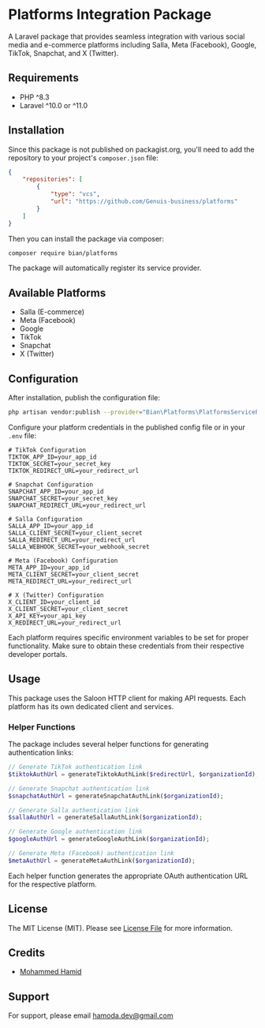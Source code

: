 # Platforms Integration Package

A Laravel package that provides seamless integration with various social media and e-commerce platforms including Salla, Meta (Facebook), Google, TikTok, Snapchat, and X (Twitter).

## Requirements

- PHP ^8.3
- Laravel ^10.0 or ^11.0

## Installation

Since this package is not published on packagist.org, you'll need to add the repository to your project's `composer.json` file:

```json
{
    "repositories": [
        {
            "type": "vcs",
            "url": "https://github.com/Genuis-business/platforms"
        }
    ]
}
```

Then you can install the package via composer:

```bash
composer require bian/platforms
```

The package will automatically register its service provider.

## Available Platforms

- Salla (E-commerce)
- Meta (Facebook)
- Google
- TikTok
- Snapchat
- X (Twitter)

## Configuration

After installation, publish the configuration file:

```bash
php artisan vendor:publish --provider="Bian\Platforms\PlatformsServiceProvider"
```

Configure your platform credentials in the published config file or in your `.env` file:

```env
# TikTok Configuration
TIKTOK_APP_ID=your_app_id
TIKTOK_SECRET=your_secret_key
TIKTOK_REDIRECT_URL=your_redirect_url

# Snapchat Configuration
SNAPCHAT_APP_ID=your_app_id
SNAPCHAT_SECRET=your_secret_key
SNAPCHAT_REDIRECT_URL=your_redirect_url

# Salla Configuration
SALLA_APP_ID=your_app_id
SALLA_CLIENT_SECRET=your_client_secret
SALLA_REDIRECT_URL=your_redirect_url
SALLA_WEBHOOK_SECRET=your_webhook_secret

# Meta (Facebook) Configuration
META_APP_ID=your_app_id
META_CLIENT_SECRET=your_client_secret
META_REDIRECT_URL=your_redirect_url

# X (Twitter) Configuration
X_CLIENT_ID=your_client_id
X_CLIENT_SECRET=your_client_secret
X_API_KEY=your_api_key
X_REDIRECT_URL=your_redirect_url
```

Each platform requires specific environment variables to be set for proper functionality. Make sure to obtain these credentials from their respective developer portals.

## Usage

This package uses the Saloon HTTP client for making API requests. Each platform has its own dedicated client and services.

### Helper Functions

The package includes several helper functions for generating authentication links:

```php
// Generate TikTok authentication link
$tiktokAuthUrl = generateTiktokAuthLink($redirectUrl, $organizationId);

// Generate Snapchat authentication link
$snapchatAuthUrl = generateSnapchatAuthLink($organizationId);

// Generate Salla authentication link
$sallaAuthUrl = generateSallaAuthLink($organizationId);

// Generate Google authentication link
$googleAuthUrl = generateGoogleAuthLink($organizationId);

// Generate Meta (Facebook) authentication link
$metaAuthUrl = generateMetaAuthLink($organizationId);
```

Each helper function generates the appropriate OAuth authentication URL for the respective platform.

## License

The MIT License (MIT). Please see [License File](LICENSE.md) for more information.

## Credits

- [Mohammed Hamid](https://github.com/yourusername)

## Support

For support, please email hamoda.dev@gmail.com 